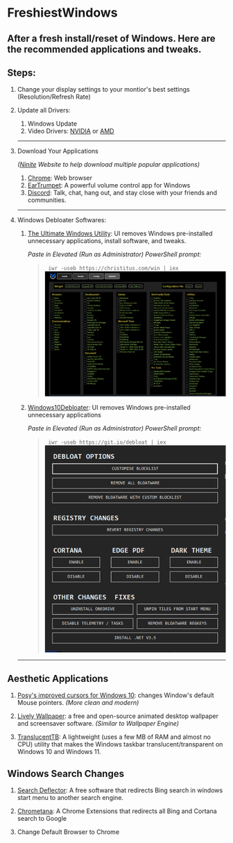 # FreshiestWindows
After a fresh install/reset of Windows. Here are the recommended applications and tweaks.
---
## Steps:
1. Change your display settings to your montior's best settings (Resolution/Refresh Rate)
2. Update all Drivers:
   1. Windows Update
   2. Video Drivers: [NVIDIA](https://www.nvidia.com/Download/) or [AMD](https://www.amd.com/en/support) 
   ---
3. Download Your Applications 
   
   *([Ninite](https://ninite.com/) Website to help download multiple popular applications)*
   1. [Chrome](https://www.google.com/chrome/): Web browser
   2. [EarTrumpet](https://eartrumpet.app/): A powerful volume control app for Windows
   3. [Discord](https://discord.com/): Talk, chat, hang out, and stay close with your friends and communities.
	---
1. Windows Debloater Softwares:
   1. [The Ultimate Windows Utility](https://christitus.com/windows-tool/): UI removes Windows pre-installed unnecessary applications, install software, and tweaks.  
     
      *Paste in Elevated (Run as Administrator) PowerShell prompt:*  
      >``` iwr -useb https://christitus.com/win | iex```  
      ![The Ultimate Windows Utility UI](UltimateDebloater.png)
   2. [Windows10Debloater](https://github.com/Sycnex/Windows10Debloater): UI removes Windows pre-installed unnecessary applications  

      *Paste in Elevated (Run as Administrator) PowerShell prompt:*  
      >``` iwr -useb https://git.io/debloat | iex```
      ![Windows10Debloater UI](Windows10Debloater.png)
   
	---
## Aesthetic Applications
1. [Posy's improved cursors for Windows 10](http://www.michieldb.nl/other/cursors/): changes Window's default Mouse pointers. *(More clean and modern)*
    
2. [Lively Wallpaper](https://www.rocksdanister.com/lively/): a free and open-source animated desktop wallpaper and screensaver software. *(Similar to Wallpaper Engine)*
   
3. [TranslucentTB](https://apps.microsoft.com/store/detail/translucenttb/9PF4KZ2VN4W9?hl=en-us&gl=us): A lightweight (uses a few MB of RAM and almost no CPU) utility that makes the Windows taskbar translucent/transparent on Windows 10 and Windows 11.

## Windows Search Changes  
1. [Search Deflector](https://github.com/spikespaz/search-deflector/releases): A free software that redirects Bing search in windows start menu to another search engine.

2. [Chrometana](https://chrome.google.com/webstore/detail/chrometana-redirect-bing/kaicbfmipfpfpjmlbpejaoaflfdnabnc): A Chrome Extensions that redirects all Bing and Cortana search to Google
3. Change Default Browser to Chrome
